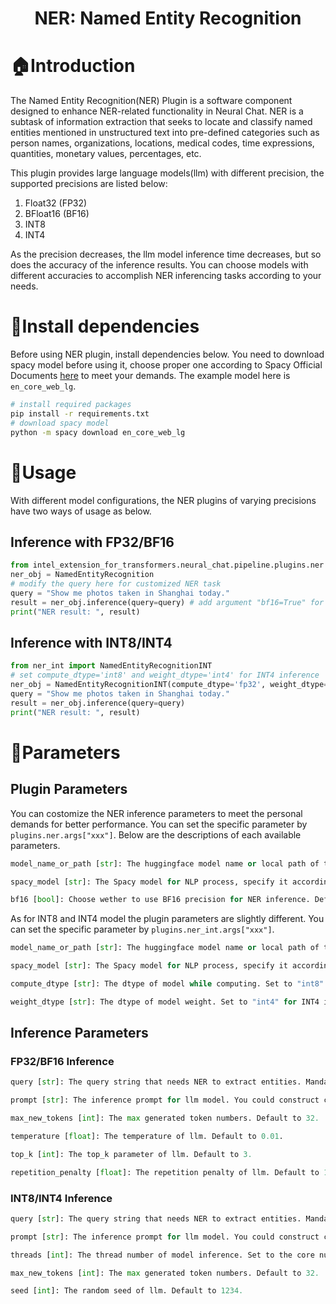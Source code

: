<div align="center">
<h1>NER: Named Entity Recognition</h3>
<div align="left">

# 🏠Introduction
The Named Entity Recognition(NER) Plugin is a software component designed to enhance NER-related functionality in Neural Chat. NER is a subtask of information extraction that seeks to locate and classify named entities mentioned in unstructured text into pre-defined categories such as person names, organizations, locations, medical codes, time expressions, quantities, monetary values, percentages, etc.

This plugin provides large language models(llm) with different precision, the supported precisions are listed below:

1. Float32 (FP32)
2. BFloat16 (BF16)
3. INT8
4. INT4

As the precision decreases, the llm model inference time decreases, but so does the accuracy of the inference results. You can choose models with different accuracies to accomplish NER inferencing tasks according to your needs.

# 🔧Install dependencies
Before using NER plugin, install dependencies below. You need to download spacy model before using it, choose proper one according to Spacy Official Documents [here](https://spacy.io/usage/models) to meet your demands. The example model here is `en_core_web_lg`.

```bash
# install required packages
pip install -r requirements.txt
# download spacy model
python -m spacy download en_core_web_lg
```


# 🚀Usage
With different model configurations, the NER plugins of varying precisions have two ways of usage as below.

## Inference with FP32/BF16

```python
from intel_extension_for_transformers.neural_chat.pipeline.plugins.ner import NamedEntityRecognition
ner_obj = NamedEntityRecognition
# modify the query here for customized NER task
query = "Show me photos taken in Shanghai today."
result = ner_obj.inference(query=query) # add argument "bf16=True" for BF16 inference
print("NER result: ", result)
```

## Inference with INT8/INT4

```python
from ner_int import NamedEntityRecognitionINT
# set compute_dtype='int8' and weight_dtype='int4' for INT4 inference
ner_obj = NamedEntityRecognitionINT(compute_dtype='fp32', weight_dtype='int8')
query = "Show me photos taken in Shanghai today."
result = ner_obj.inference(query=query)
print("NER result: ", result)
```

# 🚗Parameters
## Plugin Parameters
You can costomize the NER inference parameters to meet the personal demands for better performance. You can set the specific parameter by `plugins.ner.args["xxx"]`. Below are the descriptions of each available parameters.
```python
model_name_or_path [str]: The huggingface model name or local path of the downloaded llm model. Default to "./neural-chat-7b-v3-1/".

spacy_model [str]: The Spacy model for NLP process, specify it according to the downloaded Spacy model. Default to "en_core_web_lg".

bf16 [bool]: Choose wether to use BF16 precision for NER inference. Default to False.
```
As for INT8 and INT4 model the plugin parameters are slightly different. You can set the specific parameter by `plugins.ner_int.args["xxx"]`.
```python
model_name_or_path [str]: The huggingface model name or local path of the downloaded llm model. Default to "./neural-chat-7b-v3-1/".

spacy_model [str]: The Spacy model for NLP process, specify it according to the downloaded Spacy model. Default to "en_core_web_lg".

compute_dtype [str]: The dtype of model while computing. Set to "int8" for INT4 inference for better performance. Default to "fp32".

weight_dtype [str]: The dtype of model weight. Set to "int4" for INT4 inference. Default to "int8".
```

## Inference Parameters
### FP32/BF16 Inference
```python
query [str]: The query string that needs NER to extract entities. Mandatory parameter that must be passed.

prompt [str]: The inference prompt for llm model. You could construct customized prompt for certain demands. Default to 'construct_default_prompt' in '/neural_chat/pipeline/plugins/ner/utils/utils.py'.

max_new_tokens [int]: The max generated token numbers. Default to 32.

temperature [float]: The temperature of llm. Default to 0.01.

top_k [int]: The top_k parameter of llm. Default to 3.

repetition_penalty [float]: The repetition penalty of llm. Default to 1.1.
```

### INT8/INT4 Inference
```python
query [str]: The query string that needs NER to extract entities. Mandatory parameter that must be passed.

prompt [str]: The inference prompt for llm model. You could construct customized prompt for certain demands. Default to 'construct_default_prompt' in '/neural_chat/pipeline/plugins/ner/utils/utils.py'.

threads [int]: The thread number of model inference. Set to the core number of your server for minimal inferencing time. Default to 52.

max_new_tokens [int]: The max generated token numbers. Default to 32.

seed [int]: The random seed of llm. Default to 1234.
```